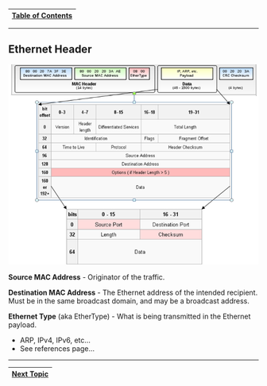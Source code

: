 |[Table of Contents](/00-Table-of-Contents.md)|
|---|

---

## Ethernet Header

![](/assets/ethernet-frame-explained.png)

**Source MAC Address** - Originator of the traffic.

**Destination MAC Address** - The Ethernet address of the intended recipient. Must be in the same broadcast domain, and may be a broadcast address.

**Ethernet Type** \(aka EtherType\) - What is being transmitted in the Ethernet payload.

* ARP, IPv4, IPv6, etc...
* See references page...

---

|[Next Topic](/04-osi-layer-2/mtu-and-fragmentation.md)|
|---|

